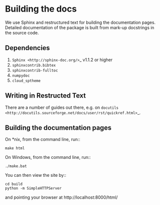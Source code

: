 Building the docs
==================

We use Sphinx and restructured text for building the documentation pages.
Detailed documentation of the package is built from mark-up docstrings
in the source code.

Dependencies
------------

1. `Sphinx <http://sphinx-doc.org/>`_ v1.1.2 or higher
2. `sphinxcontrib.bibtex`
3. `sphinxcontrib-fulltoc`
4. `numpydoc`
5. `cloud_sptheme`

Writing in Restructed Text
--------------------------

There are a number of guides out there, e.g. on `docutils
<http://docutils.sourceforge.net/docs/user/rst/quickref.html>`_.

Building the documentation pages
--------------------------------

On *nix, from the command line, run::

    make html

On Windows, from the command line, run::

    ./make.bat

You can then view the site by::

    cd build
    python -m SimpleHTTPServer

and pointing your browser at http://localhost:8000/html/
